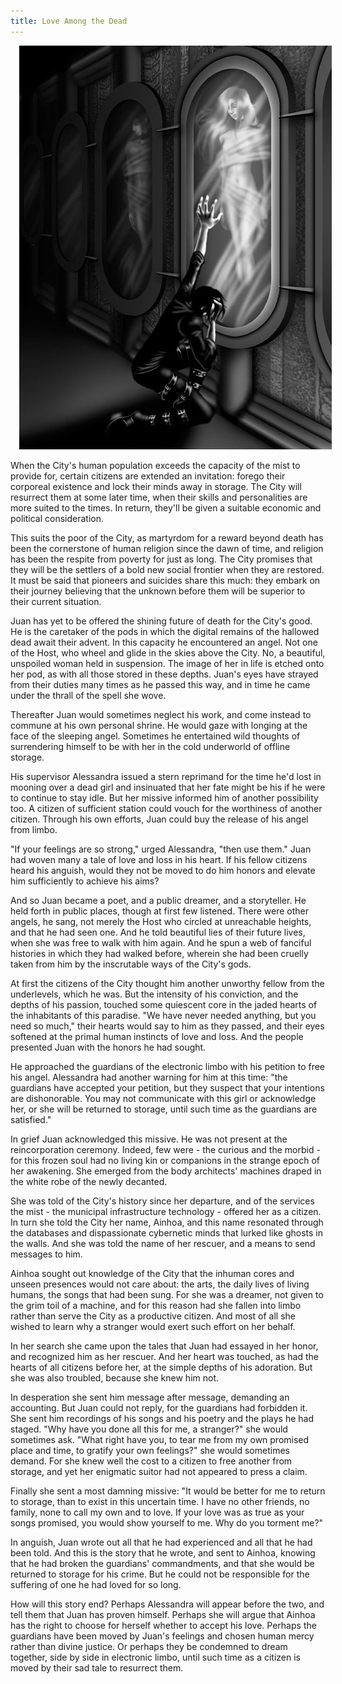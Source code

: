 ```yaml
---
title: Love Among the Dead
---
```


<img src="/assets/art/68.jpg" alt="Love Among the Dead" title="Love Among the Dead" class="hide-from-small img-responsive pull-right" style="margin-left: 1em;" />

When the City's human population exceeds the capacity of the mist to provide for, certain citizens are extended an invitation: forego their corporeal existence and lock their minds away in storage. The City will resurrect them at some later time, when their skills and personalities are more suited to the times. In return, they'll be given a suitable economic and political consideration.

This suits the poor of the City, as martyrdom for a reward beyond death has been the cornerstone of human religion since the dawn of time, and religion has been the respite from poverty for just as long. The City promises that they will be the settlers of a bold new social frontier when they are restored. It must be said that pioneers and suicides share this much: they embark on their journey believing that the unknown before them will be superior to their current situation.

Juan has yet to be offered the shining future of death for the City's good. He is the caretaker of the pods in which the digital remains of the hallowed dead await their advent. In this capacity he encountered an angel. Not one of the Host, who wheel and glide in the skies above the City. No, a beautiful, unspoiled woman held in suspension. The image of her in life is etched onto her pod, as with all those stored in these depths. Juan's eyes have strayed from their duties many times as he passed this way, and in time he came under the thrall of the spell she wove.

Thereafter Juan would sometimes neglect his work, and come instead to commune at his own personal shrine. He would gaze with longing at the face of the sleeping angel. Sometimes he entertained wild thoughts of surrendering himself to be with her in the cold underworld of offline storage.

His supervisor Alessandra issued a stern reprimand for the time he'd lost in mooning over a dead girl and insinuated that her fate might be his if he were to continue to stay idle. But her missive informed him of another possibility too. A citizen of sufficient station could vouch for the worthiness of another citizen. Through his own efforts, Juan could buy the release of his angel from limbo.

"If your feelings are so strong," urged Alessandra, "then use them." Juan had woven many a tale of love and loss in his heart. If his fellow citizens heard his anguish, would they not be moved to do him honors and elevate him sufficiently to achieve his aims?

And so Juan became a poet, and a public dreamer, and a storyteller. He held forth in public places, though at first few listened. There were other angels, he sang, not merely the Host who circled at unreachable heights, and that he had seen one. And he told beautiful lies of their future lives, when she was free to walk with him again. And he spun a web of fanciful histories in which they had walked before, wherein she had been cruelly taken from him by the inscrutable ways of the City's gods.

At first the citizens of the City thought him another unworthy fellow from the underlevels, which he was. But the intensity of his conviction, and the depths of his passion, touched some quiescent core in the jaded hearts of the inhabitants of this paradise. "We have never needed anything, but you need so much," their hearts would say to him as they passed, and their eyes softened at the primal human instincts of love and loss. And the people presented Juan with the honors he had sought.

He approached the guardians of the electronic limbo with his petition to free his angel. Alessandra had another warning for him at this time: "the guardians have accepted your petition, but they suspect that your intentions are dishonorable. You may not communicate with this girl or acknowledge her, or she will be returned to storage, until such time as the guardians are satisfied."

In grief Juan acknowledged this missive. He was not present at the reincorporation ceremony. Indeed, few were - the curious and the morbid - for this frozen soul had no living kin or companions in the strange epoch of her awakening. She emerged from the body architects' machines draped in the white robe of the newly decanted.

She was told of the City's history since her departure, and of the services the mist - the municipal infrastructure technology - offered her as a citizen. In turn she told the City her name, Ainhoa, and this name resonated through the databases and dispassionate cybernetic minds that lurked like ghosts in the walls. And she was told the name of her rescuer, and a means to send messages to him.

Ainhoa sought out knowledge of the City that the inhuman cores and unseen presences would not care about: the arts, the daily lives of living humans, the songs that had been sung. For she was a dreamer, not given to the grim toil of a machine, and for this reason had she fallen into limbo rather than serve the City as a productive citizen. And most of all she wished to learn why a stranger would exert such effort on her behalf.

In her search she came upon the tales that Juan had essayed in her honor, and recognized him as her rescuer. And her heart was touched, as had the hearts of all citizens before her, at the simple depths of his adoration. But she was also troubled, because she knew him not.

In desperation she sent him message after message, demanding an accounting. But Juan could not reply, for the guardians had forbidden it. She sent him recordings of his songs and his poetry and the plays he had staged. "Why have you done all this for me, a stranger?" she would sometimes ask. "What right have you, to tear me from my own promised place and time, to gratify your own feelings?" she would sometimes demand. For she knew well the cost to a citizen to free another from storage, and yet her enigmatic suitor had not appeared to press a claim.

Finally she sent a most damning missive: "It would be better for me to return to storage, than to exist in this uncertain time. I have no other friends, no family, none to call my own and to love. If your love was as true as your songs promised, you would show yourself to me. Why do you torment me?"

In anguish, Juan wrote out all that he had experienced and all that he had been told. And this is the story that he wrote, and sent to Ainhoa, knowing that he had broken the guardians' commandments, and that she would be returned to storage for his crime. But he could not be responsible for the suffering of one he had loved for so long.

How will this story end? Perhaps Alessandra will appear before the two, and tell them that Juan has proven himself. Perhaps she will argue that Ainhoa has the right to choose for herself whether to accept his love. Perhaps the guardians have been moved by Juan's feelings and chosen human mercy rather than divine justice. Or perhaps they be condemned to dream together, side by side in electronic limbo, until such time as a citizen is moved by their sad tale to resurrect them.

